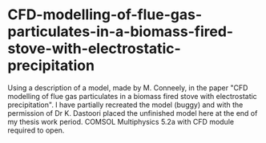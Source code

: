 # CFD-modelling-of-flue-gas-particulates-in-a-biomass-fired-stove-with-electrostatic-precipitation
Using a description of a model, made by M. Conneely, in the paper "CFD modelling of flue gas particulates in a biomass fired stove with electrostatic precipitation". I have partially recreated the model (buggy) and with the permission of Dr K. Dastoori placed the unfinished model here at the end of my thesis work period. COMSOL Multiphysics 5.2a with CFD module required to open.
